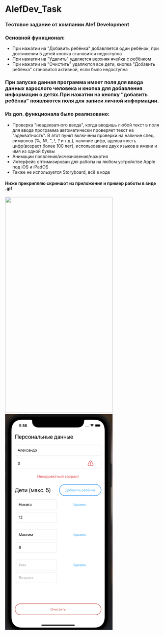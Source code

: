 # AlefDev_Task
### Тестовое задание от компании Alef Development
### Основной функционал:
+ При нажатии на "Добавить ребёнка" добавляется один ребёнок, при достижении 5 детей кнопка становится недоступна
+ При нажатии на "Удалить" удаляется верхняя ячейка с ребёнком
+ При нажатии на "Очистить" удаляются все дети, кнопка "Добавить ребёнка" становится активной, если было недоступна   

### При запуске данная программа имеет поля для ввода данных взрослого человека и кнопка для добавления информации о детях.При нажатии на кнопку "добавить ребёнка" появляются поля для записи личной информации. 
### Из доп. функционала было реализовано: 
+ Проверка "неадекватного ввода", когда вводишь любой текст в поля для ввода программа автоматически проверяет текст на "адекватность". В этот пункт включены проверки на наличие спец. символов (%, №, ", !, ? и т.д.), наличие цифр, адекватность цифр(возраст более 100 лет), использование двух языков в имени и имя из одной буквы 
+ Анимации появления/исчезновения/нажатия
+ Интерфейс оптимизирован для работы на любом устройстве Apple под iOS и iPadOS
+ Также не используется Storyboard, всё в коде

#### Ниже прикрипляю скриншот из приложения и пример работы в виде .gif

<img src="https://user-images.githubusercontent.com/75742016/144492487-b3874bef-5caa-41a8-86bb-f7350cf3254e.gif" width="350" height="700"> <img src="https://github.com/MatveyGarbuzov/AlefDev_Task/blob/main/example.png" width="350" height="700" />
